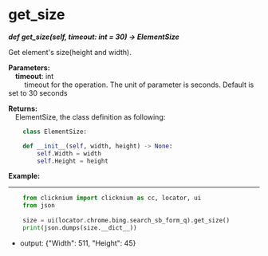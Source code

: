 # get_size
***def get_size(self, timeout: int = 30) -> ElementSize***  

Get element's size(height and width).

**Parameters:**   
    &emsp;**timeout**: int  
        &emsp;&emsp; timeout for the operation. The unit of parameter is seconds. Default is set to 30 seconds  

**Returns:**  
    &emsp;ElementSize, the class definition as following: 
```python
    class ElementSize:

    def __init__(self, width, height) -> None:
        self.Width = width
        self.Height = height
```

**Example:**
***
```python
    from clicknium import clicknium as cc, locator, ui
    from json
    
    size = ui(locator.chrome.bing.search_sb_form_q).get_size()
    print(json.dumps(size.__dict__))
```

- output: {"Width": 511, "Height": 45}
